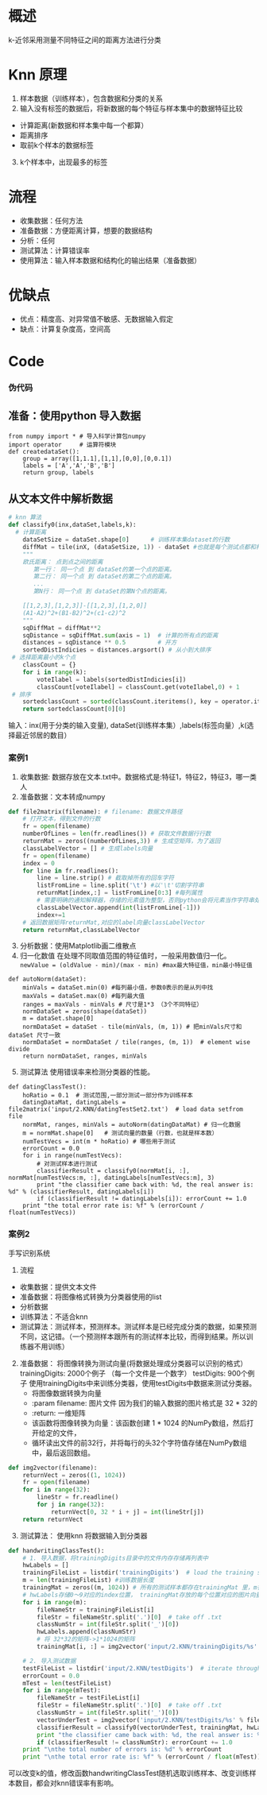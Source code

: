# 概述
k-近邻采用测量不同特征之间的距离方法进行分类
# Knn 原理
1.  样本数据（训练样本），包含数据和分类的关系
2.  输入没有标签的数据后，将新数据的每个特征与样本集中的数据特征比较
   - 计算距离(新数据和样本集中每一个都算）
   - 距离排序
   - 取前k个样本的数据标签
3. k个样本中，出现最多的标签
# 流程
+ 收集数据：任何方法
+ 准备数据：方便距离计算，想要的数据结构
+ 分析：任何
+ 测试算法：计算错误率
+ 使用算法：输入样本数据和结构化的输出结果（准备数据）
# 优缺点
+ 优点：精度高、对异常值不敏感、无数据输入假定
+ 缺点：计算复杂度高，空间高

# Code

### 伪代码
## 准备：使用python 导入数据
```
from numpy import * # 导入科学计算包numpy
import operator     # 运算符模块
def createdataSet():
    group = array([1,1.1],[1,1],[0,0],[0,0.1])
    labels = ['A','A','B','B']
    return group, labels
```
## 从文本文件中解析数据
```python 
# knn 算法
def classify0(inx,dataSet,labels,k): 
  # 计算距离
    dataSetSize = dataSet.shape[0]      # 训练样本集dataset的行数
    diffMat = tile(inX, (dataSetSize, 1)) - dataSet #也就是每个测试点都和样本集里的元素算一遍距离
    """
    欧氏距离： 点到点之间的距离
       第一行： 同一个点 到 dataSet的第一个点的距离。
       第二行： 同一个点 到 dataSet的第二个点的距离。
       ...
       第N行： 同一个点 到 dataSet的第N个点的距离。

    [[1,2,3],[1,2,3]]-[[1,2,3],[1,2,0]]
    (A1-A2)^2+(B1-B2)^2+(c1-c2)^2
    """
    sqDiffMat = diffMat**2
    sqDistance = sqDiffMat.sum(axis = 1)  # 计算的所有点的距离
    distances = sqDistance ** 0.5         # 开方
    sortedDistIndicies = distances.argsort() # 从小到大排序
 # 选择距离最小的k个点
    classCount = {}
    for i in range(k):
        voteIlabel = labels(sortedDistIndicies[i])
        classCount[voteIlabel] = classCount.get(voteIlabel,0) + 1
 # 排序
    sortedclassCount = sorted(classCount.iteritems(), key = operator.itemgetter(1),reverse = True)
    return sortedclassCount[0][0]
```
输入：inx(用于分类的输入变量), dataSet(训练样本集）,labels(标签向量）,k(选择最近邻居的数目）

 
### 案例1
1. 收集数据: 数据存放在文本.txt中。数据格式是:特征1，特征2，特征3，哪一类人
2. 准备数据：文本转成numpy
```python
def file2matrix(filename): # filename: 数据文件路径
    # 打开文本，得到文件的行数
    fr = open(filename)
    numberOfLines = len(fr.readlines()) # 获取文件数据行行数
    returnMat = zeros((numberOfLines,3)) # 生成空矩阵，为了返回
    classLabelVector = [] # 生成labels向量
    fr = open(filename)
    index = 0
    for line in fr.readlines():
        line = line.strip() # 截取掉所有的回车字符
        listFromLine = line.split('\t') #以'\t'切割字符串
        returnMat[index,:] = listFromLine[0:3] #每列属性
        # 需要明确的通知解释器，存储的元素值为整型，否则python会将元素当作字符串处理
        classLabelVector.append(int(listFromLine[-1]))  
        index+=1
    # 返回数据矩阵returnMat,对应的label向量classLabelVector
    return returnMat,classLabelVector 
```
 
3. 分析数据：使用Matplotlib画二维散点
4. 归一化数值
在处理不同取值范围的特征值时，一般采用数值归一化。`newValue = (oldValue - min)/(max - min) #max最大特征值，min最小特征值
`
```
def autoNorm(dataSet):
    minVals = dataSet.min(0) #每列最小值，参数0表示的是从列中找
    maxVals = dataSet.max(0) #每列最大值
    ranges = maxVals - minVals # 尺寸是1*3 （3个不同特征）
    normDataSet = zeros(shape(dataSet)) 
    m = dataSet.shape[0] 
    normDataSet = dataSet - tile(minVals, (m, 1)) # 把minVals尺寸和dataSet 尺寸一致
    normDataSet = normDataSet / tile(ranges, (m, 1))  # element wise divide 
    return normDataSet, ranges, minVals
```
5. 测试算法
使用错误率来检测分类器的性能。
```
def datingClassTest():
    hoRatio = 0.1  # 测试范围,一部分测试一部分作为训练样本
    datingDataMat, datingLabels = file2matrix('input/2.KNN/datingTestSet2.txt')  # load data setfrom file
    normMat, ranges, minVals = autoNorm(datingDataMat) # 归一化数据
    m = normMat.shape[0]   # 测试向量的数量（行数，也就是样本数） 
    numTestVecs = int(m * hoRatio) # 哪些用于测试
    errorCount = 0.0
    for i in range(numTestVecs): 
        # 对测试样本进行测试
        classifierResult = classify0(normMat[i, :], normMat[numTestVecs:m, :], datingLabels[numTestVecs:m], 3)
        print "the classifier came back with: %d, the real answer is: %d" % (classifierResult, datingLabels[i])
        if (classifierResult != datingLabels[i]): errorCount += 1.0
    print "the total error rate is: %f" % (errorCount / float(numTestVecs))
```
### 案例2
手写识别系统
1. 流程
+ 收集数据：提供文本文件
+ 准备数据：将图像格式转换为分类器使用的list
+ 分析数据
+ 训练算法：不适合knn
+ 测试算法：测试样本，预测样本。测试样本是已经完成分类的数据，如果预测不同，这记错。（一个预测样本跟所有的测试样本比较，而得到结果。所以训练器不用训练）

2. 准备数据： 将图像转换为测试向量(将数据处理成分类器可以识别的格式）
trainingDigits: 2000个例子 （每一个文件是一个数字）
testDigits: 900个例子
使用trainingDigits中来训练分类器，使用testDigits中数据来测试分类器。
    + 将图像数据转换为向量
    + :param filename: 图片文件 因为我们的输入数据的图片格式是 32 * 32的
    + :return: 一维矩阵
    + 该函数将图像转换为向量：该函数创建 1 * 1024 的NumPy数组，然后打开给定的文件，
    + 循环读出文件的前32行，并将每行的头32个字符值存储在NumPy数组中，最后返回数组。
```python
def img2vector(filename):
    returnVect = zeros((1, 1024))
    fr = open(filename)
    for i in range(32):
        lineStr = fr.readline()
        for j in range(32):
            returnVect[0, 32 * i + j] = int(lineStr[j])
    return returnVect
```
3. 测试算法： 使用knn
将数据输入到分类器
```python
def handwritingClassTest():
    # 1. 导入数据，将trainingDigits目录中的文件内存存储再列表中
    hwLabels = []
    trainingFileList = listdir('trainingDigits')  # load the training set
    m = len(trainingFileList) #训练数据长度
    trainingMat = zeros((m, 1024)) # 所有的测试样本都存在trainingMat 里，m行1024列
    # hwLabels存储0～9对应的index位置， trainingMat存放的每个位置对应的图片向量
    for i in range(m):
        fileNameStr = trainingFileList[i]
        fileStr = fileNameStr.split('.')[0]  # take off .txt
        classNumStr = int(fileStr.split('_')[0])
        hwLabels.append(classNumStr)
        # 将 32*32的矩阵->1*1024的矩阵
        trainingMat[i, :] = img2vector('input/2.KNN/trainingDigits/%s' % fileNameStr)

    # 2. 导入测试数据
    testFileList = listdir('input/2.KNN/testDigits')  # iterate through the test set
    errorCount = 0.0
    mTest = len(testFileList)
    for i in range(mTest):
        fileNameStr = testFileList[i]
        fileStr = fileNameStr.split('.')[0]  # take off .txt
        classNumStr = int(fileStr.split('_')[0])
        vectorUnderTest = img2vector('input/2.KNN/testDigits/%s' % fileNameStr)
        classifierResult = classify0(vectorUnderTest, trainingMat, hwLabels, 3)  
        print "the classifier came back with: %d, the real answer is: %d" % (classifierResult, classNumStr)
        if (classifierResult != classNumStr): errorCount += 1.0
    print "\nthe total number of errors is: %d" % errorCount
    print "\nthe total error rate is: %f" % (errorCount / float(mTest))
```

可以改变k的值，修改函数handwritingClassTest随机选取训练样本、改变训练样本数目，都会对knn错误率有影响。

 

